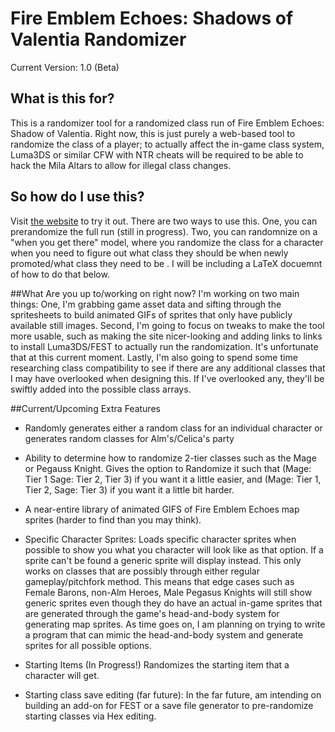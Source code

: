# Fire Emblem Echoes: Shadows of Valentia Randomizer
Current Version: 1.0 (Beta)

## What is this for?
This is a randomizer tool for a randomized class run of Fire Emblem Echoes: Shadow of Valentia. Right now, this is just purely a web-based tool to randomize the class of a player; to actually affect the in-game class system, Luma3DS or similar CFW with NTR cheats will be required to be able to hack the Mila Altars to allow for illegal class changes.

## So how do I use this?
Visit [the website](https://evinjaff.github.io/FESOV-randomizer) to try it out. There are two ways to use this. One, you can prerandomize the full run (still in progress). Two, you can randomnize on a "when you get there" model, where you randomize the class for a character when you need to figure out what class they should be when newly promoted/what class they need to be . I will be including a LaTeX docuemnt of how to do that below.

##What Are you up to/working on right now?
I'm working on two main things: One, I'm grabbing game asset data and sifting through the spritesheets to build animated GIFs of sprites that only have publicly available still images. Second, I'm going to focus on tweaks to make the tool more usable, such as making the site nicer-looking and adding links to links to install Luma3DS/FEST to actually run the randomization. It's unfortunate that at this current moment. Lastly, I'm also going to spend some time researching class compatibility to see if there are any additional classes that I may have overlooked when designing this. If I've overlooked any, they'll be swiftly added into the possible class arrays.

##Current/Upcoming Extra Features

* Randomly generates either a random class for an individual character or generates random classes for Alm's/Celica's party

* Ability to determine how to randomize 2-tier classes such as the Mage or Pegauss Knight. Gives the option to Randomize it such that (Mage: Tier 1 Sage: Tier 2, Tier 3) if you want it a little easier, and (Mage: Tier 1, Tier 2, Sage: Tier 3) if you want it a little bit harder.

* A near-entire library of animated GIFS of Fire Emblem Echoes map sprites (harder to find than you may think).

* Specific Character Sprites: Loads specific character sprites when possible to show you what you character will look like as that option. If a sprite can't be found a generic sprite will display instead. This only works on classes that are possibly through either regular gameplay/pitchfork method. This means that edge cases such as Female Barons, non-Alm Heroes, Male Pegasus Knights will still show generic sprites even though they do have an actual in-game sprites that are generated through the game's head-and-body system for generating map sprites. As time goes on, I am planning on trying to write a program that can mimic the head-and-body system and generate sprites for all possible options.

* Starting Items (In Progress!) Randomizes the starting item that a character will get.

* Starting class save editing (far future): In the far future, am intending on building an add-on for FEST or a save file generator to pre-randomize starting classes via Hex editing.
